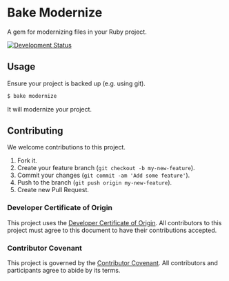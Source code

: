 # Bake Modernize

A gem for modernizing files in your Ruby project.

[![Development Status](https://github.com/ioquatix/bake-modernize/workflows/Test/badge.svg)](https://github.com/ioquatix/bake-modernize/actions?workflow=Test)

## Usage

Ensure your project is backed up (e.g. using git).

``` ruby
$ bake modernize
```

It will modernize your project.

## Contributing

We welcome contributions to this project.

1.  Fork it.
2.  Create your feature branch (`git checkout -b my-new-feature`).
3.  Commit your changes (`git commit -am 'Add some feature'`).
4.  Push to the branch (`git push origin my-new-feature`).
5.  Create new Pull Request.

### Developer Certificate of Origin

This project uses the [Developer Certificate of Origin](https://developercertificate.org/). All contributors to this project must agree to this document to have their contributions accepted.

### Contributor Covenant

This project is governed by the [Contributor Covenant](https://www.contributor-covenant.org/). All contributors and participants agree to abide by its terms.

